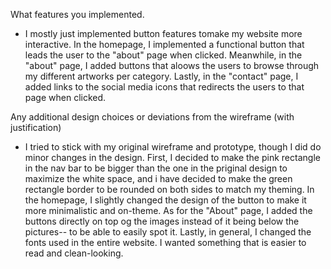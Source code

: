 What features you implemented. 
- I mostly just implemented button features tomake my website more interactive. In the homepage, I implemented a functional button that leads the user to the "about" page when clicked. Meanwhile, in the "about" page, I added buttons that aloows the users to browse through my different artworks per category. Lastly, in the "contact" page, I added links to the social media icons that redirects the users to that page when clicked. 

Any additional design choices or deviations from the wireframe (with justification)
- I tried to stick with my original wireframe and prototype, though I did do minor changes in the design. First, I decided to make the pink rectangle in the nav bar to be bigger than the one in the priginal design to maximize the white space, and i have decided to make the green rectangle border to be rounded on both sides to match my theming. In the homepage, I slightly changed the design of the button to make it more minimalistic and on-theme. As for the "About" page, I added the buttons directly on top og the images instead of it being below the pictures-- to be able to easily spot it. Lastly, in general, I changed the fonts used in the entire website. I wanted something that is easier to read and clean-looking.
